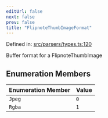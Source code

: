 ```yaml
---
editUrl: false
next: false
prev: false
title: "FlipnoteThumbImageFormat"
---
```


Defined in: [src/parsers/types.ts:120](https://github.com/jaames/flipnote.js/blob/24e772733243f115c3848537efabe6ee9020ad63/src/parsers/types.ts#L120)

Buffer format for a FlipnoteThumbImage

## Enumeration Members

| Enumeration Member | Value |
| :------ | :------ |
| <a id="jpeg"></a> `Jpeg` | `0` |
| <a id="rgba"></a> `Rgba` | `1` |
